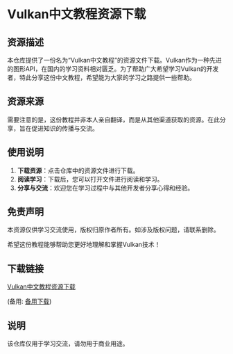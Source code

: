 # Vulkan中文教程资源下载

## 资源描述

本仓库提供了一份名为“Vulkan中文教程”的资源文件下载。Vulkan作为一种先进的图形API，在国内的学习资料相对匮乏。为了帮助广大希望学习Vulkan的开发者，特此分享这份中文教程，希望能为大家的学习之路提供一些帮助。

## 资源来源

需要注意的是，这份教程并非本人亲自翻译，而是从其他渠道获取的资源。在此分享，旨在促进知识的传播与交流。

## 使用说明

1. **下载资源**：点击仓库中的资源文件进行下载。
2. **阅读学习**：下载后，您可以打开文件进行阅读和学习。
3. **分享与交流**：欢迎您在学习过程中与其他开发者分享心得和经验。

## 免责声明

本资源仅供学习交流使用，版权归原作者所有。如涉及版权问题，请联系删除。

希望这份教程能够帮助您更好地理解和掌握Vulkan技术！

## 下载链接
[Vulkan中文教程资源下载](https://pan.quark.cn/s/c57b63be35ee) 

(备用: [备用下载](https://pan.baidu.com/s/1zsoBJ6y_B84yeGQpNDFUwA?pwd=1234))

## 说明

该仓库仅用于学习交流，请勿用于商业用途。
